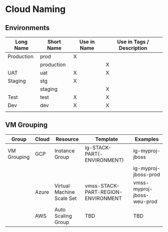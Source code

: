 # Cloud Naming

## Environments

| Long Name  	| Short Name 	| Use in Name 	| Use in Tags / Description 	|
|------------	|------------	|-------------	|---------------------------	|
| Production 	| prod       	|      X      	|                           	|
|            	| production 	|             	|             X             	|
| UAT        	| uat        	| X           	| X                         	|
| Staging    	| stg        	| X           	|                           	|
|            	| staging    	|             	| X                         	|
| Test       	| test       	| X           	| X                         	|
| Dev        	| dev        	| X           	| X                         	|
|            	|            	|             	|                           	|

## VM Grouping

| Group       	| Cloud 	| Resource                  	| Template                           	| Examples                   	|
|-------------	|-------	|---------------------------	|------------------------------------	|----------------------------	|
| VM Grouping 	| GCP   	| Instance Group            	| ig-STACK-PART(-ENVIRONMENT)        	| ig-myproj-jboss            	|
|  	            |      	  |                             |                                     | ig-myproj-jboss-prod       	|
|             	| Azure 	| Virtual Machine Scale Set 	| vmss-STACK-PART-REGION-ENVIRONMENT 	| vmss-myproj-jboss-weu-prod 	|
|             	| AWS   	| Auto Scaling Group        	| TBD                                	| TBD                        	|
